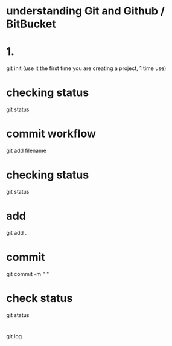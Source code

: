 # understanding Git and Github / BitBucket

# 1.
git init (use it the first time you are creating a project, 1 time use)

# checking status
git status

# commit workflow
git add filename

# checking status 
git status

# add
git add .

# commit
git commit -m " "

# check status
git status

#
git log
